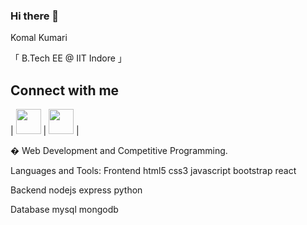 ### Hi there 👋
Komal Kumari

「 B.Tech EE @ IIT Indore 」

## Connect with me

| <img src="https://cdn1.iconfinder.com/data/icons/google-s-logo/150/Google_Icons-02-512.png" width="40"> | <img src="https://encrypted-tbn0.gstatic.com/images?q=tbn:ANd9GcRCkXmfBdk6LaaNBLBMOP_rHm_iyauDLDDZFw&usqp=CAU" width="40"> |


<!--  -[![Linkedin](https://encrypted-tbn0.gstatic.com/images?q=tbn:ANd9GcToywvbbhtpmy65PjfFqYFOOcGKDe1lNkNCjKgki_J8qHIytBFnYAKmmEbApQGQ5j_hBQk&usqp=CAU)](https://www.linkedin.com/in/komal-kumari13a9791bb0/)
 -[![Gmail](https://cdn1.iconfinder.com/data/icons/google-s-logo/150/Google_Icons-02-512.png)](komalsah342@gmail.com)
 -->
� Web Development and Competitive Programming.

Languages and Tools:
Frontend
html5 css3 javascript bootstrap react

Backend
nodejs express python 

Database
mysql mongodb


<!--
**komalsah003/komalsah003** is a ✨ _special_ ✨ repository because its `README.md` (this file) appears on your GitHub profile.

Here are some ideas to get you started:

- 🔭 I’m currently working on ...
- 🌱 I’m currently learning ...
- 👯 I’m looking to collaborate on ...
- 🤔 I’m looking for help with ...
- 💬 Ask me about ...
- 📫 How to reach me: ...
- 😄 Pronouns: ...
- ⚡ Fun fact: ...
-->
